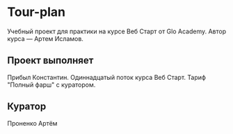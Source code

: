 # Tour-plan

Учебный проект для практики на курсе Веб Старт от Glo Academy. Автор курса — Артем Исламов.





## Проект выполняет

Прибыл Константин. Одиннадцатый поток курса Веб Старт. Тариф "Полный фарш" с куратором.





## Куратор

Проненко Артём